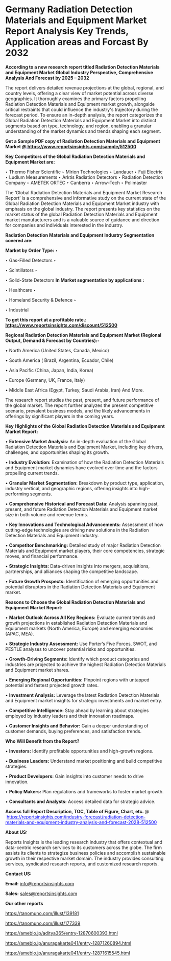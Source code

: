 # Germany Radiation Detection Materials and Equipment Market Report Analysis Key Trends, Application areas and Forcast By 2032

<strong>According to a new research report titled Radiation Detection Materials and Equipment Market Global Industry Perspective, Comprehensive Analysis And Forecast by 2025 – 2032</strong>

The report delivers detailed revenue projections at the global, regional, and country levels, offering a clear view of market potential across diverse geographies. It thoroughly examines the primary factors propelling Radiation Detection Materials and Equipment market growth, alongside critical restraints that could influence the industry's trajectory during the forecast period. To ensure an in-depth analysis, the report categorizes the Global Radiation Detection Materials and Equipment Market into distinct segments based on type, technology, and region, enabling a granular understanding of the market dynamics and trends shaping each segment.

<strong>Get a Sample PDF copy of Radiation Detection Materials and Equipment Market </strong><strong>@<a href=https://www.reportsinsights.com/sample/512500 style=color:#0000ff;> https://www.reportsinsights.com/sample/512500</a></strong></font>

<strong>Key Competitors of the Global Radiation Detection Materials and Equipment Market are:</strong>

‣ Thermo Fisher Scientific
‣ Mirion Technologies
‣ Landauer
‣ Fuji Electric
‣ Ludlum Measurements
‣ Arktis Radiation Detectors
‣ Radiation Detection Company
‣ AMETEK ORTEC
‣ Canberra
‣ Arrow-Tech
‣ Polimaster

The ‘Global Radiation Detection Materials and Equipment Market Research Report’ is a comprehensive and informative study on the current state of the Global Radiation Detection Materials and Equipment Market industry with emphasis on the global industry. The report presents key statistics on the market status of the global Radiation Detection Materials and Equipment market manufacturers and is a valuable source of guidance and direction for companies and individuals interested in the industry.

<strong>Radiation Detection Materials and Equipment Industry Segmentation covered are:</strong>

<strong>Market by Order Type: </strong>
‣ 

‣ Gas-Filled Detectors
‣ 

‣ Scintillators
‣ 

‣ Solid-State Detectors
<strong>In Market segmentation by applications :</strong>

‣ Healthcare
‣ 

‣ Homeland Security & Defence
‣ 

‣ Industrial

<strong>To get this report at a profitable rate.: <a href=https://www.reportsinsights.com/discount/512500 style=color:#0000ff;>https://www.reportsinsights.com/discount/512500</a></strong></font>

<strong>Regional Radiation Detection Materials and Equipment Market (Regional Output, Demand &amp; Forecast by Countries):-</strong>

• North America (United States, Canada, Mexico)

• South America ( Brazil, Argentina, Ecuador, Chile)

• Asia Pacific (China, Japan, India, Korea)

• Europe (Germany, UK, France, Italy)

• Middle East Africa (Egypt, Turkey, Saudi Arabia, Iran) And More.

The research report studies the past, present, and future performance of the global market. The report further analyzes the present competitive scenario, prevalent business models, and the likely advancements in offerings by significant players in the coming years.

<strong>Key Highlights of the Global Radiation Detection Materials and Equipment Market Report:</strong>

• <strong>Extensive Market Analysis:</strong> An in-depth evaluation of the Global Radiation Detection Materials and Equipment Market, including key drivers, challenges, and opportunities shaping its growth.

• <strong>Industry Evolution:</strong> Examination of how the Radiation Detection Materials and Equipment market dynamics have evolved over time and the factors propelling current trends.

• <strong>Granular Market Segmentation:</strong> Breakdown by product type, application, industry vertical, and geographic regions, offering insights into high-performing segments.

• <strong>Comprehensive Historical and Forecast Data:</strong> Analysis spanning past, present, and future Radiation Detection Materials and Equipment market size in both volume and revenue terms.

• <strong>Key Innovations and Technological Advancements:</strong> Assessment of how cutting-edge technologies are driving new solutions in the Radiation Detection Materials and Equipment industry.

• <strong>Competitor Benchmarking:</strong> Detailed study of major Radiation Detection Materials and Equipment market players, their core competencies, strategic moves, and financial performance.

• <strong>Strategic Insights:</strong> Data-driven insights into mergers, acquisitions, partnerships, and alliances shaping the competitive landscape.

• <strong>Future Growth Prospects:</strong> Identification of emerging opportunities and potential disruptors in the Radiation Detection Materials and Equipment market.

<strong>Reasons to Choose the Global Radiation Detection Materials and Equipment Market Report:</strong>

• <strong>Market Outlook Across All Key Regions:</strong> Evaluate current trends and growth projections in established Radiation Detection Materials and Equipment markets (North America, Europe) and emerging economies (APAC, MEA).

• <strong>Strategic Industry Assessment:</strong> Use Porter’s Five Forces, SWOT, and PESTLE analyses to uncover potential risks and opportunities.

• <strong>Growth-Driving Segments:</strong> Identify which product categories and industries are projected to achieve the highest Radiation Detection Materials and Equipment market shares.

• <strong>Emerging Regional Opportunities:</strong> Pinpoint regions with untapped potential and fastest projected growth rates.

• <strong>Investment Analysis:</strong> Leverage the latest Radiation Detection Materials and Equipment market insights for strategic investments and market entry.

• <strong>Competitive Intelligence:</strong> Stay ahead by learning about strategies employed by industry leaders and their innovation roadmaps.

• <strong>Customer Insights and Behavior:</strong> Gain a deeper understanding of customer demands, buying preferences, and satisfaction trends.

<strong>Who Will Benefit from the Report?</strong>

• <strong>Investors:</strong> Identify profitable opportunities and high-growth regions.

• <strong>Business Leaders:</strong> Understand market positioning and build competitive strategies.

• <strong>Product Developers:</strong> Gain insights into customer needs to drive innovation.

• <strong>Policy Makers:</strong> Plan regulations and frameworks to foster market growth.

• <strong>Consultants and Analysts:</strong> Access detailed data for strategic advice.
</ul>
<strong>Access full Report Description, TOC, Table of Figure, Chart, etc. </strong>@  <a href=https://reportsinsights.com/industry-forecast/radiation-detection-materials-and-equipment-industry-analysis-and-forecast-2028-512500 style=color:#0000ff;>https://reportsinsights.com/industry-forecast/radiation-detection-materials-and-equipment-industry-analysis-and-forecast-2028-512500</a></font>

<strong><strong>About US</strong>:</strong>

Reports Insights is the leading research industry that offers contextual and data-centric research services to its customers across the globe. The firm assists its clients to strategize business policies and accomplish sustainable growth in their respective market domain. The industry provides consulting services, syndicated research reports, and customized research reports.

<strong>Contact US:</strong>

<p class=""""><b>Email:</b> <a href=mailto:info@reportsinsights.com>info@reportsinsights.com</a></p>
<p class=""""><b>Sales:</b> <a href=mailto:sales@reportsinsights.com>sales@reportsinsights.com</a></p>

<strong>Our other reports</strong>

<a href=https://tanomuno.com/illust/139181>https://tanomuno.com/illust/139181</a>

<a href=https://tanomuno.com/illust/177339>https://tanomuno.com/illust/177339</a>

<a href=https://ameblo.jp/aditya365/entry-12870600393.html>https://ameblo.jp/aditya365/entry-12870600393.html</a>

<a href=https://ameblo.jp/anuragakarte041/entry-12871260894.html>https://ameblo.jp/anuragakarte041/entry-12871260894.html</a>

<a href=https://ameblo.jp/anuragakarte041/entry-12871615545.html>https://ameblo.jp/anuragakarte041/entry-12871615545.html</a>
